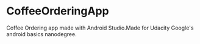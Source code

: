 # CoffeeOrderingApp
Coffee Ordering app made with Android Studio.Made for Udacity Google's android basics nanodegree.
